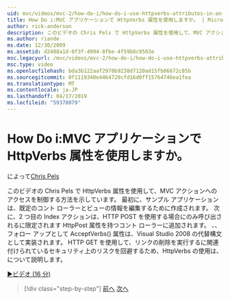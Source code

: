 ```yaml
---
uid: mvc/videos/mvc-2/how-do-i/how-do-i-use-httpverbs-attributes-in-an-mvc-application
title: How Do i:MVC アプリケーションで HttpVerbs 属性を使用しますか。 | Microsoft Docs
author: rick-anderson
description: このビデオの Chris Pels で HttpVerbs 属性を使用して、MVC アクションへのアクセスを制御する方法を示しています。 まず、既定共同でサンプル アプリケーションを作成しています.
ms.author: riande
ms.date: 12/30/2009
ms.assetid: d2488a1d-0f3f-4994-8fbe-4f59b8c9503e
msc.legacyurl: /mvc/videos/mvc-2/how-do-i/how-do-i-use-httpverbs-attributes-in-an-mvc-application
msc.type: video
ms.openlocfilehash: bda3b122aaf2970b9238d7120ad15fb06672c85b
ms.sourcegitcommit: 0f1119340e4464720cfd16d0ff15764746ea1fea
ms.translationtype: MT
ms.contentlocale: ja-JP
ms.lasthandoff: 04/17/2019
ms.locfileid: "59378079"
---
```

# <a name="how-do-i-use-httpverbs-attributes-in-an-mvc-application"></a>How Do i:MVC アプリケーションで HttpVerbs 属性を使用しますか。

によって[Chris Pels](https://twitter.com/chrispels)

このビデオの Chris Pels で HttpVerbs 属性を使用して、MVC アクションへのアクセスを制御する方法を示しています。 最初に、サンプル アプリケーションは、既定のコント ローラーとビューの情報を編集するために作成されます。 次に、2 つ目の Index アクションは、HTTP POST を使用する場合にのみ呼び出されるに限定されます HttpPost 属性を持つコント ローラーに追加されます。 、、フォロー アップとして AcceptVerbs() 属性は、Visual Studio 2008 の代替構文として実装されます。 HTTP GET を使用して、リンクの削除を実行するに関連付けられているセキュリティ上のリスクを回避するため、HttpVerbs の使用は、について説明します。

[&#9654;ビデオ (16 分)](https://channel9.msdn.com/Blogs/ASP-NET-Site-Videos/how-do-i-use-httpverbs-attributes-in-an-mvc-application)

> [!div class="step-by-step"]
> [前へ](how-do-i-work-with-model-binders-in-an-mvc-application.md)
> [次へ](mvc2-html-encoding.md)
